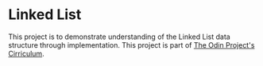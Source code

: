 # Linked List

This project is to demonstrate understanding of the Linked List data structure through implementation. This project is part of [The Odin Project's Cirriculum](http://www.theodinproject.com/courses/ruby-programming/lessons/linked-lists?ref=lnav).